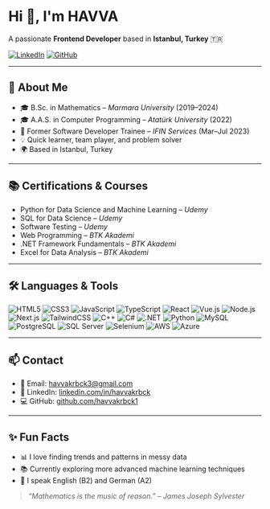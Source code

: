 # Hi 👋, I'm HAVVA

A passionate **Frontend Developer** based in **Istanbul, Turkey** 🇹🇷

[![LinkedIn](https://img.shields.io/badge/LinkedIn-%230077B5.svg?&style=for-the-badge&logo=linkedin&logoColor=white)](https://www.linkedin.com/in/havvakrbck/)
[![GitHub](https://img.shields.io/badge/GitHub-100000?style=for-the-badge&logo=github&logoColor=white)](https://github.com/havvakrbck1)

---

## 💼 About Me

- 🎓 B.Sc. in Mathematics – *Marmara University* (2019–2024)  
- 🎓 A.A.S. in Computer Programming – *Atatürk University* (2022)  
- 💼 Former Software Developer Trainee – *IFIN Services* (Mar–Jul 2023)  
- 💡 Quick learner, team player, and problem solver  
- 🌍 Based in Istanbul, Turkey  

---

## 📚 Certifications & Courses

- Python for Data Science and Machine Learning – *Udemy*  
- SQL for Data Science – *Udemy*  
- Software Testing – *Udemy*  
- Web Programming – *BTK Akademi*  
- .NET Framework Fundamentals – *BTK Akademi*  
- Excel for Data Analysis – *BTK Akademi*  

---

## 🛠️ Languages & Tools

![HTML5](https://img.shields.io/badge/HTML5-E34F26?logo=html5&logoColor=white&style=flat)
![CSS3](https://img.shields.io/badge/CSS3-1572B6?logo=css3&logoColor=white&style=flat)
![JavaScript](https://img.shields.io/badge/JavaScript-F7DF1E?logo=javascript&logoColor=black&style=flat)
![TypeScript](https://img.shields.io/badge/TypeScript-3178C6?logo=typescript&logoColor=white&style=flat)
![React](https://img.shields.io/badge/React-20232A?logo=react&logoColor=61DAFB&style=flat)
![Vue.js](https://img.shields.io/badge/Vue.js-35495E?logo=vue.js&logoColor=4FC08D&style=flat)
![Node.js](https://img.shields.io/badge/Node.js-43853D?logo=node.js&logoColor=white&style=flat)
![Next.js](https://img.shields.io/badge/Next.js-000000?logo=next.js&logoColor=white&style=flat)
![TailwindCSS](https://img.shields.io/badge/Tailwind_CSS-38B2AC?logo=tailwind-css&logoColor=white&style=flat)
![C++](https://img.shields.io/badge/C++-00599C?logo=c%2B%2B&logoColor=white&style=flat)
![C#](https://img.shields.io/badge/C%23-239120?logo=c-sharp&logoColor=white&style=flat)
![.NET](https://img.shields.io/badge/.NET-512BD4?logo=dotnet&logoColor=white&style=flat)
![Python](https://img.shields.io/badge/Python-3776AB?logo=python&logoColor=white&style=flat)
![MySQL](https://img.shields.io/badge/MySQL-4479A1?logo=mysql&logoColor=white&style=flat)
![PostgreSQL](https://img.shields.io/badge/PostgreSQL-336791?logo=postgresql&logoColor=white&style=flat)
![SQL Server](https://img.shields.io/badge/MSSQL-CC2927?logo=microsoft-sql-server&logoColor=white&style=flat)
![Selenium](https://img.shields.io/badge/Selenium-43B02A?logo=selenium&logoColor=white&style=flat)
![AWS](https://img.shields.io/badge/AWS-232F3E?logo=amazon-aws&logoColor=white&style=flat)
![Azure](https://img.shields.io/badge/Azure-0078D4?logo=microsoft-azure&logoColor=white&style=flat)

---

## 📫 Contact

- 📧 Email: havvakrbck3@gmail.com  
- 💼 LinkedIn: [linkedin.com/in/havvakrbck](https://www.linkedin.com/in/havvakrbck)  
- 💻 GitHub: [github.com/havvakrbck1](https://github.com/havvakrbck1)

---

## ✨ Fun Facts

- 📊 I love finding trends and patterns in messy data  
- 📚 Currently exploring more advanced machine learning techniques  
- 💬 I speak English (B2) and German (A2)  

> *“Mathematics is the music of reason.” – James Joseph Sylvester*
